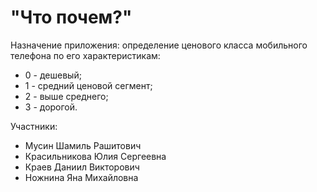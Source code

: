 # "Что почем?"

Назначение приложения: определение ценового класса мобильного телефона по его характеристикам:
* 0 - дешевый;
* 1 - средний ценовой сегмент;
* 2 - выше среднего;
* 3 - дорогой.

Участники:
* Мусин Шамиль Рашитович
* Красильникова Юлия Сергеевна
* Краев Даниил Викторович
* Ножнина Яна Михайловна
